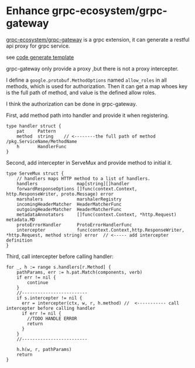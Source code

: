 # Enhance grpc-ecosystem/grpc-gateway

[grpc-ecosystem/grpc-gateway](https://github.com/grpc-ecosystem/grpc-gateway) is a grpc extension, it can generate a restful api proxy for grpc service.

see [code generate template](https://github.com/grpc-ecosystem/grpc-gateway/blob/master/protoc-gen-grpc-gateway/gengateway/template.go)


grpc-gateway only provide a proxy ,but there is not a proxy intercepter.

I define a `google.protobuf.MethodOptions` named `allow_roles` in all methods, which is used for authorization.
Then it can get a map whoes key is the full path of method, and value is the defined allow roles.

I think the authorization can be done in grpc-gateway.

First, add method path into handler and provide it when registering.
```
type handler struct {
	pat     Pattern
	method  string    // <--------the full path of method /pkg.ServiceName/MethodName
	h       HandlerFunc
}
```

Second, add intercepter in ServeMux and provide method to initial it.

```
type ServeMux struct {
	// handlers maps HTTP method to a list of handlers.
	handlers               map[string][]handler
	forwardResponseOptions []func(context.Context, http.ResponseWriter, proto.Message) error
	marshalers             marshalerRegistry
	incomingHeaderMatcher  HeaderMatcherFunc
	outgoingHeaderMatcher  HeaderMatcherFunc
	metadataAnnotators     []func(context.Context, *http.Request) metadata.MD
	protoErrorHandler      ProtoErrorHandlerFunc
	intercepter            func(context.Context,http.ResponseWriter, *http.Request, method string) error  // <----- add intercepter definition
}
```

Third, call intercepter before calling handler:
```
for _, h := range s.handlers[r.Method] {
	pathParams, err := h.pat.Match(components, verb)
	if err != nil {
		continue
	}
	//-------------------------
	if s.intercepter != nil {
	  err = intercepter(ctx, w, r, h.method) //  <----------- call intercepter before calling handler
	  if err != nil {
		//TODO HANDLE ERROR
		return
	  }
	}
	//-------------------------

	h.h(w, r, pathParams)
	return
}
```

